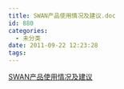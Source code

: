 ```yaml
---
title: SWAN产品使用情况及建议.doc
id: 880
categories:
  - 未分类
date: 2011-09-22 12:23:28
tags:
---
```


[SWAN产品使用情况及建议](http://grow-wordpress.stor.sinaapp.com/uploads/2011/09/SWAN产品使用情况及建议.doc)